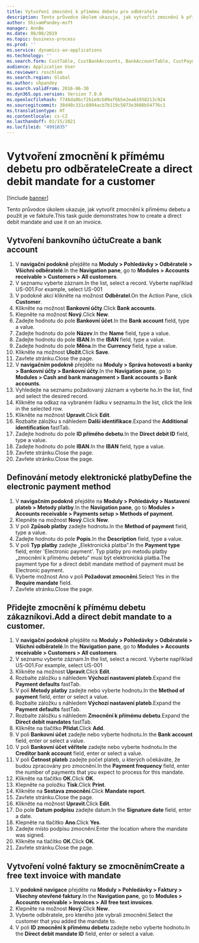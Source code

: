 ```yaml
---
title: Vytvoření zmocnění k přímému debetu pro odběratele
description: Tento průvodce úkolem ukazuje, jak vytvořit zmocnění k přímému debetu a použít je ve faktuře.
author: ShivamPandey-msft
manager: AnnBe
ms.date: 08/08/2019
ms.topic: business-process
ms.prod: ''
ms.service: dynamics-ax-applications
ms.technology: ''
ms.search.form: CustTable, CustBankAccounts, BankAccountTable, CustPaymMode, CustDirectDebitMandate, BankAccountTableLookUp, SrsReportViewerForm,  LogisticsAddressCityLookup, CustFreeInvoice, CustTableLookup
audience: Application User
ms.reviewer: roschlom
ms.search.region: Global
ms.author: shpandey
ms.search.validFrom: 2016-06-30
ms.dyn365.ops.version: Version 7.0.0
ms.openlocfilehash: f746da0bcf2b1e0cb09af6b5e2ea61938213c924
ms.sourcegitcommit: 38d40c331c8894acb7b119c5073e3088b54776c1
ms.translationtype: HT
ms.contentlocale: cs-CZ
ms.lasthandoff: 01/15/2021
ms.locfileid: "4991035"
---
```

# <a name="create-a-direct-debit-mandate-for-a-customer"></a><span data-ttu-id="49000-103">Vytvoření zmocnění k přímému debetu pro odběratele</span><span class="sxs-lookup"><span data-stu-id="49000-103">Create a direct debit mandate for a customer</span></span>

[!include [banner](../../includes/banner.md)]

<span data-ttu-id="49000-104">Tento průvodce úkolem ukazuje, jak vytvořit zmocnění k přímému debetu a použít je ve faktuře.</span><span class="sxs-lookup"><span data-stu-id="49000-104">This task guide demonstrates how to create a direct debit mandate and use it on an invoice.</span></span>


## <a name="create-a-bank-account"></a><span data-ttu-id="49000-105">Vytvoření bankovního účtu</span><span class="sxs-lookup"><span data-stu-id="49000-105">Create a bank account</span></span>
1. <span data-ttu-id="49000-106">V **navigační podokně** přejděte na **Moduly > Pohledávky > Odběratelé > Všichni odběratelé**.</span><span class="sxs-lookup"><span data-stu-id="49000-106">In the **Navigation pane**, go to **Modules > Accounts receivable > Customers > All customers**.</span></span>
2. <span data-ttu-id="49000-107">V seznamu vyberte záznam.</span><span class="sxs-lookup"><span data-stu-id="49000-107">In the list, select a record.</span></span> <span data-ttu-id="49000-108">Vyberte například US-001.</span><span class="sxs-lookup"><span data-stu-id="49000-108">For example, select US-001</span></span>
3. <span data-ttu-id="49000-109">V podokně akcí klikněte na možnost **Odběratel**.</span><span class="sxs-lookup"><span data-stu-id="49000-109">On the Action Pane, click **Customer**.</span></span>
4. <span data-ttu-id="49000-110">Klikněte na možnost **Bankovní účty**.</span><span class="sxs-lookup"><span data-stu-id="49000-110">Click **Bank accounts**.</span></span>
5. <span data-ttu-id="49000-111">Klepněte na možnost **Nový**.</span><span class="sxs-lookup"><span data-stu-id="49000-111">Click **New**.</span></span>
6. <span data-ttu-id="49000-112">Zadejte hodnotu do pole **Bankovní účet**.</span><span class="sxs-lookup"><span data-stu-id="49000-112">In the **Bank account** field, type a value.</span></span>
7. <span data-ttu-id="49000-113">Zadejte hodnotu do pole **Název**.</span><span class="sxs-lookup"><span data-stu-id="49000-113">In the **Name** field, type a value.</span></span>
8. <span data-ttu-id="49000-114">Zadejte hodnotu do pole **IBAN**.</span><span class="sxs-lookup"><span data-stu-id="49000-114">In the **IBAN** field, type a value.</span></span>
9. <span data-ttu-id="49000-115">Zadejte hodnotu do pole **Měna**.</span><span class="sxs-lookup"><span data-stu-id="49000-115">In the **Currency** field, type a value.</span></span>
10. <span data-ttu-id="49000-116">Klikněte na možnost **Uložit**.</span><span class="sxs-lookup"><span data-stu-id="49000-116">Click **Save**.</span></span>
11. <span data-ttu-id="49000-117">Zavřete stránku.</span><span class="sxs-lookup"><span data-stu-id="49000-117">Close the page.</span></span>
12. <span data-ttu-id="49000-118">V **navigačním podokně** přejděte na **Moduly > Správa hotovosti a banky > Bankovní účty > Bankovní účty**.</span><span class="sxs-lookup"><span data-stu-id="49000-118">In the **Navigation pane**, go to **Modules > Cash and bank management > Bank accounts > Bank accounts**.</span></span>
13. <span data-ttu-id="49000-119">Vyhledejte na seznamu požadovaný záznam a vyberte ho.</span><span class="sxs-lookup"><span data-stu-id="49000-119">In the list, find and select the desired record.</span></span>
14. <span data-ttu-id="49000-120">Klikněte na odkaz na vybraném řádku v seznamu.</span><span class="sxs-lookup"><span data-stu-id="49000-120">In the list, click the link in the selected row.</span></span>
15. <span data-ttu-id="49000-121">Klikněte na možnost **Upravit**.</span><span class="sxs-lookup"><span data-stu-id="49000-121">Click **Edit**.</span></span>
16. <span data-ttu-id="49000-122">Rozbalte záložku s náhledem **Další identifikace**.</span><span class="sxs-lookup"><span data-stu-id="49000-122">Expand the **Additional identification** fastTab.</span></span>
17. <span data-ttu-id="49000-123">Zadejte hodnotu do pole **ID přímého debetu**.</span><span class="sxs-lookup"><span data-stu-id="49000-123">In the **Direct debit ID** field, type a value.</span></span>
18. <span data-ttu-id="49000-124">Zadejte hodnotu do pole **IBAN**.</span><span class="sxs-lookup"><span data-stu-id="49000-124">In the **IBAN** field, type a value.</span></span>
19. <span data-ttu-id="49000-125">Zavřete stránku.</span><span class="sxs-lookup"><span data-stu-id="49000-125">Close the page.</span></span>
20. <span data-ttu-id="49000-126">Zavřete stránku.</span><span class="sxs-lookup"><span data-stu-id="49000-126">Close the page.</span></span>

## <a name="define-the-electronic-payment-method"></a><span data-ttu-id="49000-127">Definování metody elektronické platby</span><span class="sxs-lookup"><span data-stu-id="49000-127">Define the electronic payment method</span></span>
1. <span data-ttu-id="49000-128">V **navigačním podokně** přejděte na **Moduly > Pohledávky > Nastavení plateb > Metody platby**.</span><span class="sxs-lookup"><span data-stu-id="49000-128">In the **Navigation pane**, go to **Modules > Accounts receivable > Payments setup > Methods of payment**.</span></span>
2. <span data-ttu-id="49000-129">Klepněte na možnost **Nový**.</span><span class="sxs-lookup"><span data-stu-id="49000-129">Click **New**.</span></span>
3. <span data-ttu-id="49000-130">V poli **Způsob platby** zadejte hodnotu.</span><span class="sxs-lookup"><span data-stu-id="49000-130">In the **Method of payment** field, type a value.</span></span>
4. <span data-ttu-id="49000-131">Zadejte hodnotu do pole **Popis**.</span><span class="sxs-lookup"><span data-stu-id="49000-131">In the **Description** field, type a value.</span></span>
5. <span data-ttu-id="49000-132">V poli **Typ platby** zadejte „Elektronická platba“.</span><span class="sxs-lookup"><span data-stu-id="49000-132">In the **Payment type** field, enter 'Electronic payment'.</span></span> <span data-ttu-id="49000-133">Typ platby pro metodu platby „zmocnění k přímému debetu“ musí být elektronická platba.</span><span class="sxs-lookup"><span data-stu-id="49000-133">The payment type for a direct debit mandate method of payment must be Electronic payment.</span></span>
6. <span data-ttu-id="49000-134">Vyberte možnost Ano v poli **Požadovat zmocnění**.</span><span class="sxs-lookup"><span data-stu-id="49000-134">Select Yes in the **Require mandate** field.</span></span>
7. <span data-ttu-id="49000-135">Zavřete stránku.</span><span class="sxs-lookup"><span data-stu-id="49000-135">Close the page.</span></span>

## <a name="add-a-direct-debit-mandate-to-a-customer"></a><span data-ttu-id="49000-136">Přidejte zmocnění k přímému debetu zákazníkovi.</span><span class="sxs-lookup"><span data-stu-id="49000-136">Add a direct debit mandate to a customer.</span></span>
1. <span data-ttu-id="49000-137">V **navigační podokně** přejděte na **Moduly > Pohledávky > Odběratelé > Všichni odběratelé**.</span><span class="sxs-lookup"><span data-stu-id="49000-137">In the **Navigation pane**, go to **Modules > Accounts receivable > Customers > All customers**.</span></span>
2. <span data-ttu-id="49000-138">V seznamu vyberte záznam.</span><span class="sxs-lookup"><span data-stu-id="49000-138">In the list, select a record.</span></span> <span data-ttu-id="49000-139">Vyberte například US-001.</span><span class="sxs-lookup"><span data-stu-id="49000-139">For example, select US-001</span></span>
3. <span data-ttu-id="49000-140">Klikněte na možnost **Upravit**.</span><span class="sxs-lookup"><span data-stu-id="49000-140">Click **Edit**.</span></span>
4. <span data-ttu-id="49000-141">Rozbalte záložku s náhledem **Výchozí nastavení plateb**.</span><span class="sxs-lookup"><span data-stu-id="49000-141">Expand the **Payment defaults** fastTab.</span></span>
5. <span data-ttu-id="49000-142">V poli **Metody platby** zadejte nebo vyberte hodnotu.</span><span class="sxs-lookup"><span data-stu-id="49000-142">In the **Method of payment** field, enter or select a value.</span></span>
6. <span data-ttu-id="49000-143">Rozbalte záložku s náhledem **Výchozí nastavení plateb**.</span><span class="sxs-lookup"><span data-stu-id="49000-143">Expand the **Payment defaults** fastTab.</span></span>
7. <span data-ttu-id="49000-144">Rozbalte záložku s náhledem **Zmocnění k přímému debetu**.</span><span class="sxs-lookup"><span data-stu-id="49000-144">Expand the **Direct debit mandates** fastTab.</span></span>
8. <span data-ttu-id="49000-145">Klikněte na tlačítko **Přidat**.</span><span class="sxs-lookup"><span data-stu-id="49000-145">Click **Add**.</span></span>
9. <span data-ttu-id="49000-146">V poli **Bankovní účet** zadejte nebo vyberte hodnotu.</span><span class="sxs-lookup"><span data-stu-id="49000-146">In the **Bank account** field, enter or select a value.</span></span>
10. <span data-ttu-id="49000-147">V poli **Bankovní účet věřitele** zadejte nebo vyberte hodnotu.</span><span class="sxs-lookup"><span data-stu-id="49000-147">In the **Creditor bank account** field, enter or select a value.</span></span>
11. <span data-ttu-id="49000-148">V poli **Četnost plateb** zadejte počet plateb, u kterých očekáváte, že budou zpracovány pro zmocnění.</span><span class="sxs-lookup"><span data-stu-id="49000-148">In the **Payment frequency** field, enter the number of payments that you expect to process for this mandate.</span></span>
12. <span data-ttu-id="49000-149">Klikněte na tlačítko **OK**.</span><span class="sxs-lookup"><span data-stu-id="49000-149">Click **OK**.</span></span>
13. <span data-ttu-id="49000-150">Klepněte na položku **Tisk**.</span><span class="sxs-lookup"><span data-stu-id="49000-150">Click **Print**.</span></span>
14. <span data-ttu-id="49000-151">Klikněte na **Sestava zmocnění**.</span><span class="sxs-lookup"><span data-stu-id="49000-151">Click **Mandate report**.</span></span>
15. <span data-ttu-id="49000-152">Zavřete stránku.</span><span class="sxs-lookup"><span data-stu-id="49000-152">Close the page.</span></span>
16. <span data-ttu-id="49000-153">Klikněte na možnost **Upravit**.</span><span class="sxs-lookup"><span data-stu-id="49000-153">Click **Edit**.</span></span>
17. <span data-ttu-id="49000-154">Do pole **Datum podpisu** zadejte datum.</span><span class="sxs-lookup"><span data-stu-id="49000-154">In the **Signature date** field, enter a date.</span></span>
18. <span data-ttu-id="49000-155">Klepněte na tlačítko **Ano**.</span><span class="sxs-lookup"><span data-stu-id="49000-155">Click **Yes**.</span></span>
19. <span data-ttu-id="49000-156">Zadejte místo podpisu zmocnění.</span><span class="sxs-lookup"><span data-stu-id="49000-156">Enter the location where the mandate was signed.</span></span>
20. <span data-ttu-id="49000-157">Klikněte na tlačítko **OK**.</span><span class="sxs-lookup"><span data-stu-id="49000-157">Click **OK**.</span></span>
21. <span data-ttu-id="49000-158">Zavřete stránku.</span><span class="sxs-lookup"><span data-stu-id="49000-158">Close the page.</span></span>

## <a name="create-a-free-text-invoice-with-mandate"></a><span data-ttu-id="49000-159">Vytvoření volné faktury se zmocněním</span><span class="sxs-lookup"><span data-stu-id="49000-159">Create a free text invoice with mandate</span></span>
1. <span data-ttu-id="49000-160">V **podokně navigace** přejděte na **Moduly > Pohledávky > Faktury > Všechny otevřené faktury**.</span><span class="sxs-lookup"><span data-stu-id="49000-160">In the **Navigation pane**, go to **Modules > Accounts receivable > Invoices > All free text invoices**.</span></span>
2. <span data-ttu-id="49000-161">Klepněte na možnost **Nový**.</span><span class="sxs-lookup"><span data-stu-id="49000-161">Click **New**.</span></span>
3. <span data-ttu-id="49000-162">Vyberte odběratele, pro kterého jste vybrali zmocnění.</span><span class="sxs-lookup"><span data-stu-id="49000-162">Select the customer that you added the mandate to.</span></span>
4. <span data-ttu-id="49000-163">V poli **ID zmocnění k přímému debetu** zadejte nebo vyberte hodnotu.</span><span class="sxs-lookup"><span data-stu-id="49000-163">In the **Direct debit mandate ID** field, enter or select a value.</span></span>


